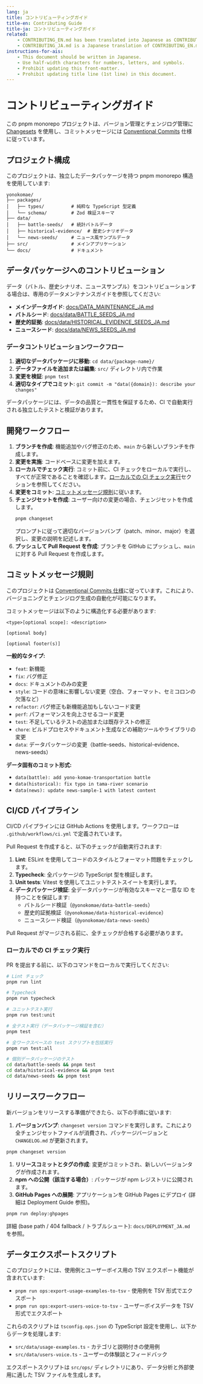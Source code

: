 ```yaml
---
lang: ja
title: コントリビューティングガイド
title-en: Contributing Guide
title-ja: コントリビューティングガイド
related:
    - CONTRIBUTING_EN.md has been translated into Japanese as CONTRIBUTING_JA.md.
    - CONTRIBUTING_JA.md is a Japanese translation of CONTRIBUTING_EN.md.
instructions-for-ais:
    - This document should be written in Japanese.
    - Use half-width characters for numbers, letters, and symbols.
    - Prohibit updating this front-matter.
    - Prohibit updating title line (1st line) in this document.
---
```


# コントリビューティングガイド

この pnpm monorepo プロジェクトは、バージョン管理とチェンジログ管理に [Changesets](https://github.com/changesets/changesets) を使用し、コミットメッセージには [Conventional Commits](https://www.conventionalcommits.org/) 仕様に従っています。

## プロジェクト構成

このプロジェクトは、独立したデータパッケージを持つ pnpm monorepo 構造を使用しています:

```
yonokomae/
├── packages/
│   ├── types/          # 純粋な TypeScript 型定義
│   └── schema/         # Zod 検証スキーマ
├── data/
│   ├── battle-seeds/   # 統計バトルデータ
│   ├── historical-evidence/  # 歴史シナリオデータ
│   └── news-seeds/     # ニュース風サンプルデータ
├── src/                # メインアプリケーション
└── docs/               # ドキュメント
```

## データパッケージへのコントリビューション

データ（バトル、歴史シナリオ、ニュースサンプル）をコントリビューションする場合は、専用のデータメンテナンスガイドを参照してください:

- **メインデータガイド**: [docs/DATA_MAINTENANCE_JA.md](docs/DATA_MAINTENANCE_JA.md)
- **バトルシード**: [docs/data/BATTLE_SEEDS_JA.md](docs/data/BATTLE_SEEDS_JA.md)
- **歴史的証拠**: [docs/data/HISTORICAL_EVIDENCE_SEEDS_JA.md](docs/data/HISTORICAL_EVIDENCE_SEEDS_JA.md)
- **ニュースシード**: [docs/data/NEWS_SEEDS_JA.md](docs/data/NEWS_SEEDS_JA.md)

### データコントリビューションワークフロー

1. **適切なデータパッケージに移動**: `cd data/{package-name}/`
2. **データファイルを追加または編集**: `src/` ディレクトリ内で作業
3. **変更を検証**: `pnpm test`
4. **適切なタイプでコミット**: `git commit -m "data({domain}): describe your changes"`

データパッケージには、データの品質と一貫性を保証するため、CI で自動実行される独立したテストと検証があります。

## 開発ワークフロー

1.  **ブランチを作成**: 機能追加やバグ修正のため、`main` から新しいブランチを作成します。
2.  **変更を実施**: コードベースに変更を加えます。
3.  **ローカルでチェック実行**: コミット前に、CI チェックをローカルで実行し、すべてが正常であることを確認します。[ローカルでの CI チェック実行](#ローカルでの-ci-チェック実行)セクションを参照してください。
4.  **変更をコミット**: [コミットメッセージ規則](#コミットメッセージ規則)に従います。
5.  **チェンジセットを作成**: ユーザー向けの変更の場合、チェンジセットを作成します。
    ```bash
    pnpm changeset
    ```
    プロンプトに従って適切なバージョンバンプ（patch、minor、major）を選択し、変更の説明を記述します。
6.  **プッシュして Pull Request を作成**: ブランチを GitHub にプッシュし、`main` に対する Pull Request を作成します。

## コミットメッセージ規則

このプロジェクトは [Conventional Commits 仕様](https://www.conventionalcommits.org/en/v1.0.0/)に従っています。これにより、バージョニングとチェンジログ生成の自動化が可能になります。

コミットメッセージは以下のように構造化する必要があります:

```
<type>[optional scope]: <description>

[optional body]

[optional footer(s)]
```

**一般的なタイプ:**

- `feat`: 新機能
- `fix`: バグ修正
- `docs`: ドキュメントのみの変更
- `style`: コードの意味に影響しない変更（空白、フォーマット、セミコロンの欠落など）
- `refactor`: バグ修正も新機能追加もしないコード変更
- `perf`: パフォーマンスを向上させるコード変更
- `test`: 不足しているテストの追加または既存テストの修正
- `chore`: ビルドプロセスやドキュメント生成などの補助ツールやライブラリの変更
- `data`: データパッケージの変更（battle-seeds、historical-evidence、news-seeds）

**データ固有のコミット形式:**

- `data(battle): add yono-komae-transportation battle`
- `data(historical): fix typo in tama-river scenario`
- `data(news): update news-sample-1 with latest content`

## CI/CD パイプライン

CI/CD パイプラインには GitHub Actions を使用します。ワークフローは `.github/workflows/ci.yml` で定義されています。

Pull Request を作成すると、以下のチェックが自動実行されます:

1.  **Lint**: ESLint を使用してコードのスタイルとフォーマット問題をチェックします。
2.  **Typecheck**: 全パッケージの TypeScript 型を検証します。
3.  **Unit tests**: Vitest を使用してユニットテストスイートを実行します。
4.  **データパッケージ検証**: 全データパッケージが有効なスキーマと一意な ID を持つことを保証します:
    - バトルシード検証（`@yonokomae/data-battle-seeds`）
    - 歴史的証拠検証（`@yonokomae/data-historical-evidence`）
    - ニュースシード検証（`@yonokomae/data-news-seeds`）

Pull Request がマージされる前に、全チェックが合格する必要があります。

### ローカルでの CI チェック実行

PR を提出する前に、以下のコマンドをローカルで実行してください:

```bash
# Lint チェック
pnpm run lint

# Typecheck
pnpm run typecheck

# ユニットテスト実行
pnpm run test:unit

# 全テスト実行（データパッケージ検証を含む）
pnpm test

# 全ワークスペースの test スクリプトを包括実行
pnpm run test:all

# 個別データパッケージのテスト
cd data/battle-seeds && pnpm test
cd data/historical-evidence && pnpm test
cd data/news-seeds && pnpm test
```

## リリースワークフロー

新バージョンをリリースする準備ができたら、以下の手順に従います:

1. **バージョンバンプ**: `changeset version` コマンドを実行します。これにより全チェンジセットファイルが消費され、パッケージバージョンと `CHANGELOG.md` が更新されます。

```bash
pnpm changeset version
```

1. **リリースコミットとタグの作成**: 変更がコミットされ、新しいバージョンタグが作成されます。
2. **npm への公開（該当する場合）**: パッケージが npm レジストリに公開されます。
3. **GitHub Pages への展開**: アプリケーションを GitHub Pages にデプロイ (詳細は Deployment Guide 参照)。

```bash
pnpm run deploy:ghpages
```

詳細 (base path / 404 fallback / トラブルシュート): `docs/DEPLOYMENT_JA.md` を参照。

## データエクスポートスクリプト

このプロジェクトには、使用例とユーザーボイス用の TSV エクスポート機能が含まれています:

- `pnpm run ops:export-usage-examples-to-tsv` - 使用例を TSV 形式でエクスポート
- `pnpm run ops:export-users-voice-to-tsv` - ユーザーボイスデータを TSV 形式でエクスポート

これらのスクリプトは `tsconfig.ops.json` の TypeScript 設定を使用し、以下からデータを処理します:

- `src/data/usage-examples.ts` - カテゴリと説明付きの使用例
- `src/data/users-voice.ts` - ユーザーの体験談とフィードバック

エクスポートスクリプトは `src/ops/` ディレクトリにあり、データ分析と外部使用に適した TSV ファイルを生成します。
